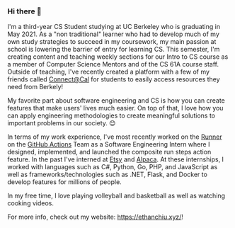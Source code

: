 ### Hi there 👋

I'm a third-year CS Student studying at UC Berkeley who is graduating in May 2021. As a "non traditional" learner who had to develop much of my own study strategies to succeed in my coursework, my main passion at school is lowering the barrier of entry for learning CS. This semester, I'm creating content and teaching weekly sections for our Intro to CS course as a member of Computer Science Mentors and of the CS 61A course staff. Outside of teaching, I've recently created a platform with a few of my friends called <a href="https://connected.berkeley.edu/">Connect@Cal</a> for students to easily access resources they need from Berkely!

My favorite part about software engineering and CS is how you can create features that make users' lives much easier. On top of that, I love how you can apply engineering methodologies to create meaningful solutions to important problems in our society. 😊

In terms of my work experience, I've most recently worked on the [Runner](https://github.com/actions/runner) on the [GitHub Actions](https://github.com/features/actions) Team as a Software Engineering Intern where I designed, implemented, and launched the composite run steps action feature. In the past I've interned at [Etsy](https://www.etsy.com/) and [Alpaca](https://alpaca.markets/). At these internships, I worked with languages such as C#, Python, Go, PHP, and JavaScript as well as frameworks/technologies such as .NET, Flask, and Docker to develop features for millions of people. 

In my free time, I love playing volleyball and basketball as well as watching cooking videos.

For more info, check out my website: https://ethanchiu.xyz/!
